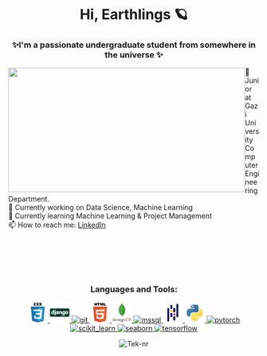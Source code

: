 
<h1 align="center"> Hi, Earthlings 🪐</h1>
<h3 align="center">✨I'm a passionate undergraduate student from somewhere in the universe ✨</h3>

<div>
 
<img align="left" src = "https://camo.githubusercontent.com/f2c0d48918dd65b9b4ed7580e06500686775cbcd0c73e8cef52ede011773728b/68747470733a2f2f6d656469612e67697068792e636f6d2f6d656469612f674142504c56346c4a3577734d2f67697068792e676966" width="475" height="250">

🌙 Junior at Gazi University Computer Engineering Department. <br>
👾 Currently working on Data Science, Machine Learning <br>
🤖 Currently learning Machine Learning & Project Management <br>
📫 How to reach me: <a href="https://www.linkedin.com/in/hilalntek/">LinkedIn</a> <br>
 </div>

<br><br><br><br>

<!--<div align="center">
<a><img  src="https://github-readme-stats.vercel.app/api?username=Tek-nr&show_icons=true&theme=radical" alt="tek-nr" width="49%"></a>
<a><img  src="https://github-readme-streak-stats.herokuapp.com/?user=tek-nr&theme=radical" alt="tek-nr" width="49%"></a>
<p><img align="center" src="https://github-readme-stats.vercel.app/api/top-langs?username=tek-nr&show_icons=true&locale=en&layout=compact&theme=radical" alt="tek-nr" width="40%"></p>
</div>

<a href="https://github.com/Tek-nr/a-life-on-the-street">
  <img align="center" src="https://github-readme-stats.vercel.app/api/pin/?username=Tek-nr&repo=a-life-on-the-street&theme=radical" />
</a>
<a href="https://github.com/Tek-nr/BTSvsALL">
  <img align="center" src="https://github-readme-stats.vercel.app/api/pin/?username=Tek-nr&repo=BTSvsALL&theme=radical" />
</a>-->


<h3 align="center">Languages and Tools:</h3>
<p align="center"> <a href="https://www.w3schools.com/css/" target="_blank" rel="noreferrer"> <img src="https://raw.githubusercontent.com/devicons/devicon/master/icons/css3/css3-original-wordmark.svg" alt="css3" width="40" height="40"/> </a> <a href="https://www.djangoproject.com/" target="_blank" rel="noreferrer"> <img src="https://raw.githubusercontent.com/devicons/devicon/master/icons/django/django-original.svg" alt="django" width="40" height="40"/> </a> <a href="https://git-scm.com/" target="_blank" rel="noreferrer"> <img src="https://www.vectorlogo.zone/logos/git-scm/git-scm-icon.svg" alt="git" width="40" height="40"/> </a> <a href="https://www.w3.org/html/" target="_blank" rel="noreferrer"> <img src="https://raw.githubusercontent.com/devicons/devicon/master/icons/html5/html5-original-wordmark.svg" alt="html5" width="40" height="40"/> </a> <a href="https://www.mongodb.com/" target="_blank" rel="noreferrer"> <img src="https://raw.githubusercontent.com/devicons/devicon/master/icons/mongodb/mongodb-original-wordmark.svg" alt="mongodb" width="40" height="40"/> </a> <a href="https://www.microsoft.com/en-us/sql-server" target="_blank" rel="noreferrer"> <img src="https://www.svgrepo.com/show/303229/microsoft-sql-server-logo.svg" alt="mssql" width="40" height="40"/> </a> <a href="https://pandas.pydata.org/" target="_blank" rel="noreferrer"> <img src="https://raw.githubusercontent.com/devicons/devicon/2ae2a900d2f041da66e950e4d48052658d850630/icons/pandas/pandas-original.svg" alt="pandas" width="40" height="40"/> </a> <a href="https://www.python.org" target="_blank" rel="noreferrer"> <img src="https://raw.githubusercontent.com/devicons/devicon/master/icons/python/python-original.svg" alt="python" width="40" height="40"/> </a> <a href="https://pytorch.org/" target="_blank" rel="noreferrer"> <img src="https://www.vectorlogo.zone/logos/pytorch/pytorch-icon.svg" alt="pytorch" width="40" height="40"/> </a> <a href="https://scikit-learn.org/" target="_blank" rel="noreferrer"> <img src="https://upload.wikimedia.org/wikipedia/commons/0/05/Scikit_learn_logo_small.svg" alt="scikit_learn" width="40" height="40"/> </a> <a href="https://seaborn.pydata.org/" target="_blank" rel="noreferrer"> <img src="https://seaborn.pydata.org/_images/logo-mark-lightbg.svg" alt="seaborn" width="40" height="40"/> </a> <a href="https://www.tensorflow.org" target="_blank" rel="noreferrer"> <img src="https://www.vectorlogo.zone/logos/tensorflow/tensorflow-icon.svg" alt="tensorflow" width="40" height="40"/> </a> </p>

<p align="center"> <img src="https://komarev.com/ghpvc/?username=Tek-nr&label=Profile%20views&color=0e75b6&style=flat" alt="Tek-nr" /> </p>


